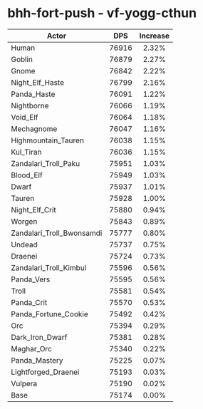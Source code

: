 # bhh-fort-push - vf-yogg-cthun
| Actor | DPS | Increase |
|---|:---:|:---:|
|Human|76916|2.32%|
|Goblin|76879|2.27%|
|Gnome|76842|2.22%|
|Night_Elf_Haste|76799|2.16%|
|Panda_Haste|76091|1.22%|
|Nightborne|76066|1.19%|
|Void_Elf|76064|1.18%|
|Mechagnome|76047|1.16%|
|Highmountain_Tauren|76038|1.15%|
|Kul_Tiran|76036|1.15%|
|Zandalari_Troll_Paku|75951|1.03%|
|Blood_Elf|75949|1.03%|
|Dwarf|75937|1.01%|
|Tauren|75928|1.00%|
|Night_Elf_Crit|75880|0.94%|
|Worgen|75843|0.89%|
|Zandalari_Troll_Bwonsamdi|75777|0.80%|
|Undead|75737|0.75%|
|Draenei|75724|0.73%|
|Zandalari_Troll_Kimbul|75596|0.56%|
|Panda_Vers|75595|0.56%|
|Troll|75581|0.54%|
|Panda_Crit|75570|0.53%|
|Panda_Fortune_Cookie|75492|0.42%|
|Orc|75394|0.29%|
|Dark_Iron_Dwarf|75381|0.28%|
|Maghar_Orc|75340|0.22%|
|Panda_Mastery|75225|0.07%|
|Lightforged_Draenei|75193|0.03%|
|Vulpera|75190|0.02%|
|Base|75174|0.00%|
